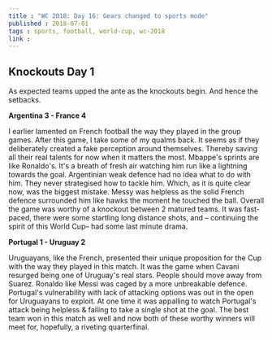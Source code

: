 ```yaml
---
title : "WC 2018: Day 16: Gears changed to sports mode"
published : 2018-07-01
tags : sports, football, world-cup, wc-2018
link : 
---
```


## Knockouts Day 1

As expected teams upped the ante as the knockouts begin. And hence the setbacks. 

**Argentina 3 - France 4**

I earlier lamented on French football the way they played in the group games. After this game, I take some of my qualms back. It seems as if they deliberately created a fake perception around themselves. Thereby saving all their real talents for now when it matters the most. Mbappe's sprints are like Ronaldo's. It's a breath of fresh air watching him run like a lightning towards the goal. Argentinian weak defence had no idea what to do with him. They never strategised how to tackle him. Which, as it is quite clear now, was the biggest mistake. Messy was helpless as the solid French defence surrounded him like hawks the moment he touched the ball. Overall the game was worthy of a knockout between 2 matured teams. It was fast-paced, there were some startling long distance shots, and – continuing the spirit of this World Cup– had some last minute drama. 

**Portugal 1 - Uruguay 2**

Uruguayans, like the French, presented their unique proposition for the Cup with the way they played in this match. It was the game when Cavani resurged being one of Uruguay's real stars. People should move away from Suarez. Ronaldo like Messi was caged by a more unbreakable defence. Portugal's vulnerability with lack of attacking options was out in the open for Uruguayans to exploit. At one time it was appalling to watch Portugal's attack being helpless & failing to take a single shot at the goal. The best team won in this match as well and now both of these worthy winners will meet for, hopefully, a riveting quarterfinal. 
